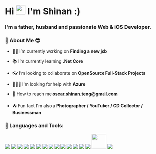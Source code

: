 # Hi <img src="https://raw.githubusercontent.com/MartinHeinz/MartinHeinz/master/wave.gif" width="30px"> I'm Shinan :)
<h3>I'm a father, husband and passionate Web & iOS Developer.</h3>

### 🧐 About Me 😎

- 💪🏼  I’m currently working on **Finding a new job**

- 📚  I’m currently learning **.Net Core**

- 👓  I’m looking to collaborate on **OpenSource Full-Stack Projects**

- ‍🙇🏼‍♂️  I'm looking for help with **Azure**

- 📧  How to reach me **oscar.shinan.teng@gmail.com**

- ⛺️  Fun fact I'm also a **Photographer / YouTuber / CD Collector / Businessman**

### 🚀 Languages and Tools:

<p> 
    <a href="https://icons8.com/icon/GPfHz0SM85FX/java"><img src="https://img.icons8.com/color/48/000000/java-coffee-cup-logo--v2.png"/></a>
    <a href="https://icons8.com/icon/123603/react-native"><img src="https://img.icons8.com/color/48/000000/react-native.png"/></a>
    <a href="https://icons8.com/icon/jD-fJzVguBmw/redux"><img src="https://img.icons8.com/color/48/000000/redux.png"/></a>
    <a href="https://icons8.com/icon/tGvHBPJaKqEd/javascript"><img src="https://img.icons8.com/color/48/000000/javascript--v2.png"/></a>
    <a href="https://icons8.com/icon/uJM6fQYqDaZK/typescript"><img src="https://img.icons8.com/color/48/000000/typescript.png"/></a>
    <a href="https://icons8.com/icon/20909/html-5"><img src="https://img.icons8.com/color/48/000000/html-5--v1.png"/></a>
    <a href="https://icons8.com/icon/QBqFNfPPB2Kx/sass"><img src="https://img.icons8.com/color/48/000000/sass.png"/></a>
    <a href="https://icons8.com/icon/84710/bootstrap"><img src="https://img.icons8.com/color/48/000000/bootstrap.png"/></a> 
    <a href="https://icons8.com/icon/38561/postgresql"><img src="https://img.icons8.com/color/48/000000/postgreesql.png"/></a>
    <a href="https://icons8.com/icon/9nLaR5KFGjN0/mysql-logo"><img src="https://img.icons8.com/fluency/48/000000/mysql-logo.png"/></a>
    <a href="https://icons8.com/icon/74402/mongodb"><img src="https://img.icons8.com/color/48/000000/mongodb.png"/></a>
    <a href="https://icons8.com/icon/62452/firebase"><img src="https://img.icons8.com/color/48/000000/firebase.png"/></a> 
    <a href="https://icons8.com/icon/cdYUlRaag9G9/docker"><img src="https://img.icons8.com/fluency/48/000000/docker.png"/></a>
    <a href="https://icons8.com/icon/sOWbK4N3cxGh/webpack"><img src="https://img.icons8.com/color/48/000000/webpack.png"/></a>    
    <a href="https://icons8.com/icon/QEQQKirln6Tf/postman-api"><img src="https://img.icons8.com/dusk/64/000000/postman-api.png" width="48" height="48"/></a>
    <a href="https://icons8.com/icon/20906/git"><img src="https://img.icons8.com/color/48/000000/git.png"/></a>
</p>
